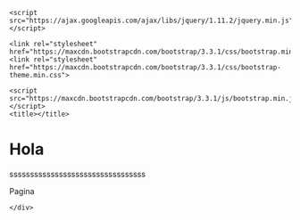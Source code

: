 <!DOCTYPE html>
<html lang="en">
<head>
    <meta charset="UTF-8">
    <meta http-equiv="X-UA-Compatible" content="IE-edge">
    <meta name="viewport" content="width=device-width, initial-scale=1.0">

    <script src="https://ajax.googleapis.com/ajax/libs/jquery/1.11.2/jquery.min.js"></script>

    <link rel="stylesheet" href="https://maxcdn.bootstrapcdn.com/bootstrap/3.3.1/css/bootstrap.min.css">
    <link rel="stylesheet" href="https://maxcdn.bootstrapcdn.com/bootstrap/3.3.1/css/bootstrap-theme.min.css">

    <script src="https://maxcdn.bootstrapcdn.com/bootstrap/3.3.1/js/bootstrap.min.js"></script>
    <title></title>
</head>
<body>
    <div class="jumbotron">
        <h1 class="display-4">Hola</h1>
        <p class="lead">sssssssssssssssssssssssssssssssss</p>
        <p>Pagina</p>
        <p class="lead"></p>

    </div>
